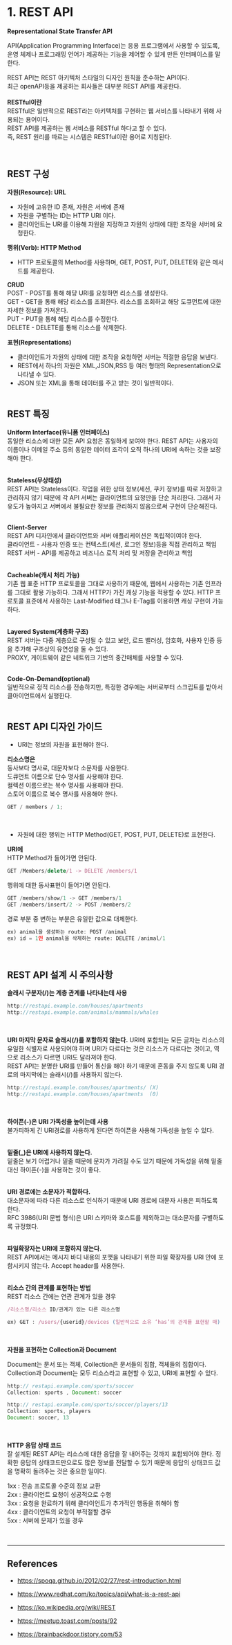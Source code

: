 # 1. REST API

**Representational State Transfer API** <br>

API(Application Programming Interface)는 응용 프로그램에서 사용할 수 있도록, 운영 체제나 프로그래밍 언어가 제공하는 기능을 제어할 수 있게 만든 인터페이스를 말한다.

REST API는 REST 아키텍처 스타일의 디자인 원칙을 준수하는 API이다. <br>
최근 openAPI등을 제공하는 회사들은 대부분 REST API를 제공한다. <br><br>
**RESTful이란** <br>
RESTful은 일반적으로 REST라는 아키텍처를 구현하는 웹 서비스를 나타내기 위해 사용되는 용어이다. <br>
REST API를 제공하는 웹 서비스를 RESTful 하다고 할 수 있다. <br>
즉, REST 원리를 따르는 시스템은 RESTful이란 용어로 지칭된다. <br>

<br>

## REST 구성

**자원(Resource): URL**

- 자원에 고유한 ID 존재, 자원은 서버에 존재
- 자원을 구별하는 ID는 HTTP URI 이다.
- 클라이언트는 URI를 이용해 자원을 지정하고 자원의 상태에 대한 조작을 서버에 요청한다.

**행위(Verb): HTTP Method**

- HTTP 프로토콜의 Method를 사용하며, GET, POST, PUT, DELETE와 같은 메서드를 제공한다.<br>

**CRUD**<br>
POST - POST를 통해 해당 URI를 요청하면 리소스를 생성한다. <br>
GET - GET을 통해 해당 리소스를 조회한다. 리소스를 조회하고 해당 도큐먼트에 대한 자세한 정보를 가져온다. <br>
PUT - PUT을 통해 해당 리소스를 수정한다. <br>
DELETE - DELETE를 통해 리소스를 삭제한다.

**표현(Representations)**

- 클라이언트가 자원의 상태에 대한 조작을 요청하면 서버는 적절한 응답을 보낸다. <br>
- REST에서 하나의 자원은 XML,JSON,RSS 등 여러 형태의 Representation으로 나타낼 수 있다. <br>
- JSON 또는 XML을 통해 데이터를 주고 받는 것이 일반적이다.
  <br><br>

## REST 특징

**Uniform Interface(유니폼 인터페이스)** <br>
동일한 리소스에 대한 모든 API 요청은 동일하게 보여야 한다. REST API는 사용자의 이름이나 이메일 주소 등의 동일한 데이터 조각이 오직 하나의 URI에 속하는 것을 보장해야 한다. <br><br>

**Stateless(무상태성)** <br>
REST API는 Stateless이다. 작업을 위한 상태 정보(세션, 쿠키 정보)를 따로 저장하고 관리하지 않기 때문에 각 API 서버는 클라이언트의 요청만을 단순 처리한다. 그래서 자유도가 높아지고 서버에서 불필요한 정보를 관리하지 않음으로써 구현이 단순해진다. <br><br>

**Client-Server** <br>
REST API 디자인에서 클라이언트와 서버 애플리케이션은 독립적이여야 한다. <br>
클라이언트 - 사용자 인증 또는 컨텍스트(세션, 로그인 정보)등을 직접 관리하고 책임 <br>
REST 서버 - API를 제공하고 비즈니스 로직 처리 및 저장을 관리하고 책임
<br><br>

**Cacheable(캐시 처리 가능)** <br>
기존 웹 표준 HTTP 프로토콜을 그대로 사용하기 때문에, 웹에서 사용하는 기존 인프라를 그대로 활용 가능하다. 그래서 HTTP가 가진 캐싱 기능을 적용할 수 있다. HTTP 프로토콜 표준에서 사용하는 Last-Modified 태그나 E-Tag를 이용하면 캐싱 구현이 가능하다.
<br><br>

**Layered System(계층화 구조)** <br>
REST 서버는 다중 계층으로 구성될 수 있고 보안, 로드 밸러싱, 암호화, 사용자 인증 등을 추가해 구조상의 유연성을 둘 수 있다. <br>
PROXY, 게이트웨이 같은 네트워크 기반의 중간매체를 사용할 수 있다.
<br><br>

**Code-On-Demand(optional)** <br>
일반적으로 정적 리소스를 전송하지만, 특정한 경우에는 서버로부터 스크립트를 받아서 클아이언트에서 실행한다.
<br><br>

## REST API 디자인 가이드

- URI는 정보의 자원을 표현해야 한다.

**리소스명은** <br>
동사보다 명사로, 대문자보다 소문자를 사용한다. <br>
도큐먼트 이름으로 단수 명사를 사용해야 한다. <br>
컬렉션 이름으로는 복수 명사를 사용해야 한다. <br>
스토어 이름으로 복수 명사를 사용해야 한다. <br>

```javascript
GET / members / 1;
```

<br>

- 자원에 대한 행위는 HTTP Method(GET, POST, PUT, DELETE)로 표현한다.

**URI에** <br>
HTTP Method가 들어가면 안된다.

```javascript
GET /Members/delete/1 -> DELETE /members/1
```

행위에 대한 동사표현이 들어가면 안된다.

```javascript
GET /members/show/1 -> GET /members/1
GET /members/insert/2 -> POST /members/2
```

경로 부분 중 변하는 부분은 유일한 값으로 대체한다.

```javascript
ex) animal을 생성하는 route: POST /animal
ex) id = 1인 animal을 삭제하는 route: DELETE /animal/1
```

<br>

## REST API 설계 시 주의사항

**슬래시 구분자(/)는 계층 관계를 나타내는데 사용**

```javascript
http://restapi.example.com/houses/apartments
http://restapi.example.com/animals/mammals/whales
```

<br>

**URI 마지막 문자로 슬래시(/)를 포함하지 않는다.**
URI에 포함되는 모든 글자는 리소스의 유일한 식별자로 사용되어야 하며 URI가 다르다는 것은 리소스가 다르다는 것이고, 역으로 리소스가 다르면 URI도 달라져야 한다. <br>
REST API는 분명한 URI를 만들어 통신을 해야 하기 때문에 혼동을 주지 않도록 URI 경로의 마지막에는 슬래시(/)를 사용하지 않는다.

```javascript
http://restapi.example.com/houses/apartments/ (X)
http://restapi.example.com/houses/apartments  (0)
```

<br>

**하이픈(-)은 URI 가독성을 높이는데 사용** <br>
불가피하게 긴 URI경로를 사용하게 된다면 하이픈을 사용해 가독성을 높일 수 있다.
<br><br>

**밑줄(\_)은 URI에 사용하지 않는다.** <br>
밑줄은 보기 어렵거나 밑줄 때문에 문자가 가려질 수도 있기 때문에 가독성을 위해 밑줄 대신 하이픈(-)을 사용하는 것이 좋다.
<br><br>

**URI 경로에는 소문자가 적합하다.** <br>
대소문자에 따라 다른 리소스로 인식하기 때문에 URI 경로에 대문자 사용은 피하도록 한다. <br>
RFC 3986(URI 문법 형식)은 URI 스키마와 호스트를 제외하고는 대소문자를 구별하도록 규정했다.
<br><br>

**파일확장자는 URI에 포함하지 않는다.** <br>
REST API에서는 메시지 바디 내용의 포맷을 나타내기 위한 파일 확장자를 URI 안에 포함시키지 않는다. Accept header를 사용한다.
<br><br>

**리소스 간의 관계를 표현하는 방법** <br>
REST 리소스 간에는 연관 관계가 있을 경우

```javascript
/리소스명/리소스 ID/관계가 있는 다른 리소스명

ex) GET : /users/{userid}/devices (일반적으로 소유 ‘has’의 관계를 표현할 때)
```

<br>

**자원을 표현하는 Collection과 Document** <br>

Document는 문서 또는 객체, Collection은 문서들의 집합, 객체들의 집합이다. <br>
Collection과 Document는 모두 리소스라고 표현할 수 있고, URI에 표현할 수 있다.

```javascript
http:// restapi.example.com/sports/soccer
Collection: sports , Document: soccer

http:// restapi.example.com/sports/soccer/players/13
Collection: sports, players
Document: soccer, 13
```

 <br>

**HTTP 응답 상태 코드** <br>
잘 설계된 REST API는 리소스에 대한 응답을 잘 내어주는 것까지 포함되어야 한다. 정확한 응답의 상태코드만으로도 많은 정보를 전달할 수 있기 때문에 응답의 상태코드 값을 명확히 돌려주는 것은 중요한 일이다. <br>

1xx : 전송 프로토콜 수준의 정보 교환 <br>
2xx : 클라이언트 요청이 성공적으로 수행 <br>
3xx : 요청을 완료하기 위해 클라이언트가 추가적인 행동을 취해야 함 <br>
4xx : 클라이언트의 요청이 부적절할 경우 <br>
5xx : 서버에 문제가 있을 경우
<br><br><br>

---

## References <br>

- https://spoqa.github.io/2012/02/27/rest-introduction.html

- https://www.redhat.com/ko/topics/api/what-is-a-rest-api

- https://ko.wikipedia.org/wiki/REST

- https://meetup.toast.com/posts/92

- https://brainbackdoor.tistory.com/53
